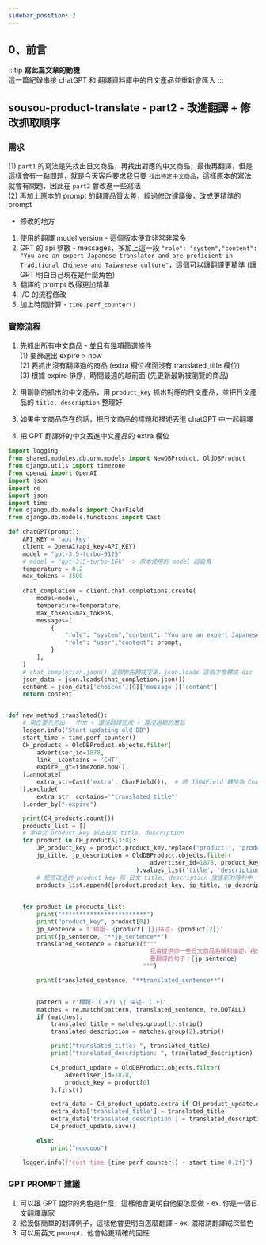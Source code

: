 ```yaml
---
sidebar_position: 2
---
```


0、前言
------
:::tip
**寫此篇文章的動機**  
這一篇紀錄串接 chatGPT 和 翻譯資料庫中的日文產品並重新會匯入
:::


## sousou-product-translate - part2 - 改進翻譯 + 修改抓取順序

### 需求
(1) `part1` 的寫法是先找出日文商品，再找出對應的中文商品，最後再翻譯，但是這樣會有一點問題，就是今天客戶要求我只要 `找出特定中文商品`，這樣原本的寫法就會有問題，因此在 `part2` 會改進一些寫法      
(2) 再加上原本的 prompt 的翻譯品質太差，經過修改建議後，改成更精準的 prompt


* 修改的地方

1. 使用的翻譯 model version - 這個版本便宜非常非常多
2. GPT 的 api 參數 - messages，多加上這一段 `"role": "system","content": "You are an expert Japanese translator and are proficient in Traditional Chinese and Taiwanese culture"`，這個可以讓翻譯更精準 (讓 GPT 明白自己現在是什麼角色)
3. 翻譯的 prompt 改得更加精準
4. I/O 的流程修改
5. 加上時間計算 - `time.perf_counter()`


### 實際流程

1. 先抓出所有中文商品 - 並且有幾項篩選條件   
(1) 要篩選出 expire > now    
(2) 要抓出沒有翻譯過的商品 (extra 欄位裡面沒有 translated_title 欄位)    
(3) 根據 expire 排序，時間最遠的越前面 (先更新最新被瀏覽的商品)  

2. 用剛剛的抓出的中文產品，用 `product_key` 抓出對應的日文產品，並把日文產品的 `title, description` 整理好


3. 如果中文商品存在的話，把日文商品的標題和描述丟進 chatGPT 中一起翻譯
4. 把 GPT 翻譯好的中文丟進中文產品的 extra 欄位




```py
import logging
from shared.modules.db.orm.models import NewDBProduct, OldDBProduct
from django.utils import timezone
from openai import OpenAI
import json
import re
import json
import time
from django.db.models import CharField
from django.db.models.functions import Cast

def chatGPT(prompt):
    API_KEY = 'api-key'
    client = OpenAI(api_key=API_KEY)
    model = "gpt-3.5-turbo-0125"
    # model = "gpt-3.5-turbo-16k" -> 原本使用的 model 超級貴
    temperature = 0.2
    max_tokens = 3500
    
    chat_completion = client.chat.completions.create(
        model=model,
        temperature=temperature,
        max_tokens=max_tokens,
        messages=[
            {
                "role": "system","content": "You are an expert Japanese translator and are proficient in Traditional Chinese and Taiwanese culture",
                "role": "user","content": prompt,
            }
        ],        
    )
    # chat_completion.json() 這個會先轉成字串，json.loads 這個才會轉成 dic
    json_data = json.loads(chat_completion.json())
    content = json_data['choices'][0]['message']['content']
    return content


def new_method_translated():
    # 現在要先抓出 - 中文 + 還沒翻譯完成 + 還沒過期的商品
    logger.info("Start updating old DB")
    start_time = time.perf_counter()
    CH_products = OldDBProduct.objects.filter(
        advertiser_id=1878,
        link__icontains = 'CHT',
        expire__gt=timezone.now(),
    ).annotate(
        extra_str=Cast('extra', CharField()),  # 將 JSONField 轉換為 CharField
    ).exclude(
        extra_str__contains='"translated_title"'
    ).order_by("-expire")

    print(CH_products.count())
    products_list = []
    # 拿中文 product_key 抓出日文 title, description
    for product in CH_products[3:8]:        
        JP_product_key = product.product_key.replace("product:", "product:jp:")
        jp_title, jp_description = OldDBProduct.objects.filter(
                                        advertiser_id=1878, product_key=JP_product_key
                                    ).values_list('title', 'description').first()
        # 把修改過的 product_key 和 日文 title, description 放進新的陣列中
        products_list.append([product.product_key, jp_title, jp_description])
    
    
    for product in products_list:
        print("************************")
        print("product_key", product[0])
        jp_sentence = f'標題- {product[1]}|描述- {product[2]}'
        print(jp_sentence, "**jp_sentence**")
        translated_sentence = chatGPT(f"""
                                        我會提供你一些日文商品名稱和描述，格式像這樣，標題-'日文原文商品標題' | 描述-'日文原文商品描述'，請幫我翻譯成適合台灣人理解的繁體中文內容，並且回傳的格式像這樣，標題- '翻譯後的中文標題' | 描述- '翻譯後的中文描述'。另外，要請你注意有些日文漢字涉及專有名詞，雖然直譯也沒有錯，但台灣人可能不理解，包括但不限於以下兩個例子：濃紺請翻譯成深藍色，急須請翻譯成茶壺，請按照你對台日文化的理解自行類推。最後，請注意翻譯的內容中不需要出現日文的片假名和平假名，因為台灣人也看不懂。 
                                        要翻譯的句子：{jp_sentence}
                                      """)

        print(translated_sentence, "**translated_sentence**")

        
        pattern = r'標題- (.+?) \| 描述- (.+)'
        matches = re.match(pattern, translated_sentence, re.DOTALL)
        if (matches):
            translated_title = matches.group(1).strip()
            translated_description = matches.group(2).strip()

            print("translated_title: ", translated_title)
            print("translated_description: ", translated_description)

            CH_product_update = OldDBProduct.objects.filter(
                advertiser_id=1878,
                product_key = product[0]
            ).first()

            extra_data = CH_product_update.extra if CH_product_update.extra else {}
            extra_data['translated_title'] = translated_title
            extra_data['translated_description'] = translated_description
            CH_product_update.save()

        else: 
            print("noooooo")

    logger.info(f"cost time {time.perf_counter() - start_time:0.2f}")
```


### GPT PROMPT 建議

1. 可以跟 GPT 說你的角色是什麼，這樣他會更明白他要怎麼做 - ex. 你是一個日文翻譯專家
2. 給幾個簡單的翻譯例子，這樣他會更明白怎麼翻譯 - ex. 濃紺請翻譯成深藍色
3. 可以用英文 prompt，他會給更精確的回應






